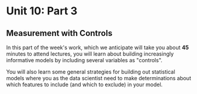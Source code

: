 # Unit 10: Part 3
## Measurement with Controls 

In this part of the week's work, which we anticipate will take you about **45** minutes to attend lectures, you will learn about building increasingly informative models by including several variables as "controls". 

You will also learn some general strategies for building out statistical models where you as the data scientist need to make determinations about which features to include (and which to exclude) in your model. 
